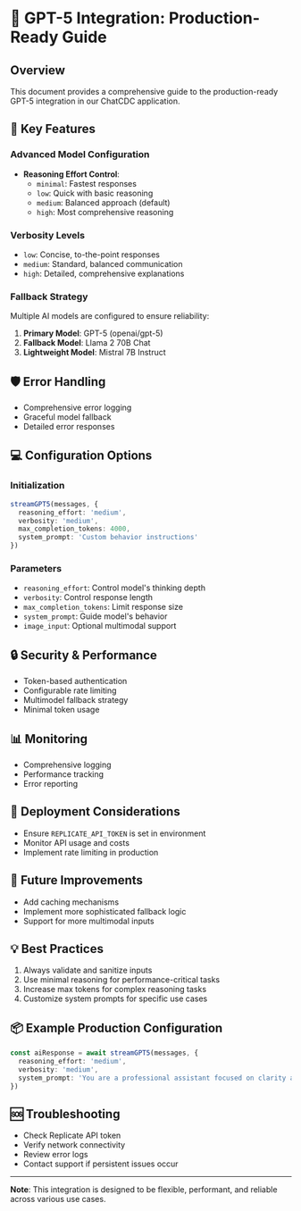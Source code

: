 # 🚀 GPT-5 Integration: Production-Ready Guide

## Overview
This document provides a comprehensive guide to the production-ready GPT-5 integration in our ChatCDC application.

## 🔧 Key Features

### Advanced Model Configuration
- **Reasoning Effort Control**: 
  - `minimal`: Fastest responses
  - `low`: Quick with basic reasoning
  - `medium`: Balanced approach (default)
  - `high`: Most comprehensive reasoning

### Verbosity Levels
- `low`: Concise, to-the-point responses
- `medium`: Standard, balanced communication
- `high`: Detailed, comprehensive explanations

### Fallback Strategy
Multiple AI models are configured to ensure reliability:
1. **Primary Model**: GPT-5 (openai/gpt-5)
2. **Fallback Model**: Llama 2 70B Chat
3. **Lightweight Model**: Mistral 7B Instruct

## 🛡️ Error Handling
- Comprehensive error logging
- Graceful model fallback
- Detailed error responses

## 💻 Configuration Options

### Initialization
```typescript
streamGPT5(messages, {
  reasoning_effort: 'medium',
  verbosity: 'medium',
  max_completion_tokens: 4000,
  system_prompt: 'Custom behavior instructions'
})
```

### Parameters
- `reasoning_effort`: Control model's thinking depth
- `verbosity`: Control response length
- `max_completion_tokens`: Limit response size
- `system_prompt`: Guide model's behavior
- `image_input`: Optional multimodal support

## 🔒 Security & Performance
- Token-based authentication
- Configurable rate limiting
- Multimodel fallback strategy
- Minimal token usage

## 📊 Monitoring
- Comprehensive logging
- Performance tracking
- Error reporting

## 🚧 Deployment Considerations
- Ensure `REPLICATE_API_TOKEN` is set in environment
- Monitor API usage and costs
- Implement rate limiting in production

## 🔮 Future Improvements
- Add caching mechanisms
- Implement more sophisticated fallback logic
- Support for more multimodal inputs

## 💡 Best Practices
1. Always validate and sanitize inputs
2. Use minimal reasoning for performance-critical tasks
3. Increase max tokens for complex reasoning tasks
4. Customize system prompts for specific use cases

## 📦 Example Production Configuration
```typescript
const aiResponse = await streamGPT5(messages, {
  reasoning_effort: 'medium',
  verbosity: 'medium',
  system_prompt: 'You are a professional assistant focused on clarity and helpfulness.'
})
```

## 🆘 Troubleshooting
- Check Replicate API token
- Verify network connectivity
- Review error logs
- Contact support if persistent issues occur

---

**Note**: This integration is designed to be flexible, performant, and reliable across various use cases.
